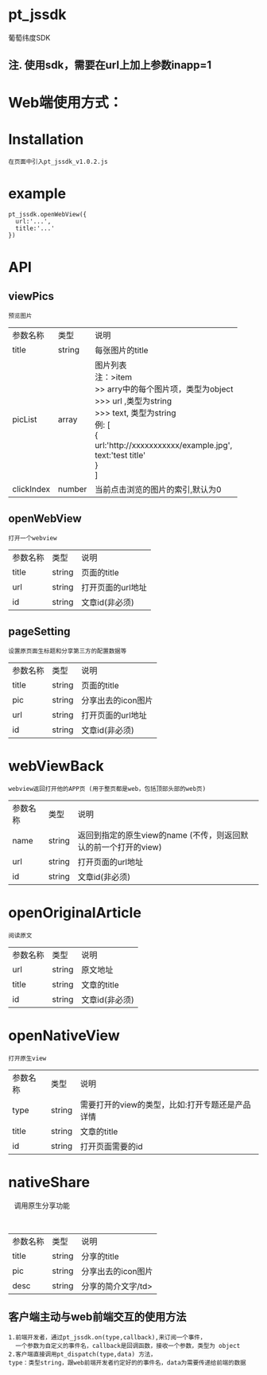 
# pt_jssdk
葡萄纬度SDK

注. 使用sdk，需要在url上加上参数inapp=1
-------------------

Web端使用方式：
================

# Installation
    在页面中引入pt_jssdk_v1.0.2.js
    
  <!--or<br>
    
    npm install pt_jssdk-->

# example
    pt_jssdk.openWebView({
      url:'...',
      title:'...'
    })

# API
## viewPics
    预览图片
<table>
  <tbody>
    <tr>
      <td>
       参数名称
      </td>
      <td>
       类型
      </td>
      <td>
       说明
      </td>
    </tr>
    <tr><td>title</td><td>string</td><td>每张图片的title</td></tr>
    <tr><td>picList</td><td>array</td><td>
      图片列表<br>
      注：>item<br>
         >> arry中的每个图片项，类型为object<br>
         >>> url ,类型为string<br>
         >>> text, 类型为string<br>
         例: [<br>
               {<br>
                url:'http://xxxxxxxxxxx/example.jpg',<br>
                text:'test title'<br>
               }<br>
             ]
    </td></tr>
    <tr><td>clickIndex</td><td>number</td><td>当前点击浏览的图片的索引,默认为0</td></tr>
  </tbody>
</table>

## openWebView
    打开一个webview
<table>
  <tbody>
    <tr>
      <td>
       参数名称
      </td>
      <td>
       类型
      </td>
      <td>
       说明
      </td>
    </tr>
    <tr><td>title</td><td>string</td><td>页面的title</td></tr>
    <tr><td>url</td><td>string</td><td>打开页面的url地址</td></tr>
    <tr><td>id</td><td>string</td><td>文章id(非必须)</td></tr>
  </tbody>
</table>

## pageSetting
    设置原页面生标题和分享第三方的配置数据等
<table>
  <tbody>
    <tr>
      <td>
       参数名称
      </td>
      <td>
       类型
      </td>
      <td>
       说明
      </td>
    </tr>
    <tr><td>title</td><td>string</td><td>页面的title</td></tr>
    <tr><td>pic</td><td>string</td><td>分享出去的icon图片</td></tr>
    <tr><td>url</td><td>string</td><td>打开页面的url地址</td></tr>
    <tr><td>id</td><td>string</td><td>文章id(非必须)</td></tr>
  </tbody>
</table>

# webViewBack
    webview返回打开他的APP页 (用于整页都是web，包括顶部头部的web页)
<table>
  <tbody>
    <tr>
      <td>
       参数名称
      </td>
      <td>
       类型
      </td>
      <td>
       说明
      </td>
    </tr>
    <tr><td>name</td><td>string</td><td>返回到指定的原生view的name (不传，则返回默认的前一个打开的view)</td></tr>
    <tr><td>url</td><td>string</td><td>打开页面的url地址</td></tr>
    <tr><td>id</td><td>string</td><td>文章id(非必须)</td></tr>
  </tbody>
</table>

# openOriginalArticle
    阅读原文
<table>
  <tbody>
    <tr>
      <td>
       参数名称
      </td>
      <td>
       类型
      </td>
      <td>
       说明
      </td>
    </tr>
    <tr><td>url</td><td>string</td><td>原文地址</td></tr>
    <tr><td>title</td><td>string</td><td>文章的title</td></tr>
    <tr><td>id</td><td>string</td><td>文章id(非必须)</td></tr>
  </tbody>
</table>

# openNativeView
    打开原生view
<table>
  <tbody>
    <tr>
      <td>
       参数名称
      </td>
      <td>
       类型
      </td>
      <td>
       说明
      </td>
    </tr>
    <tr><td>type</td><td>string</td><td>需要打开的view的类型，比如:打开专题还是产品详情</td></tr>
    <tr><td>title</td><td>string</td><td>文章的title</td></tr>
    <tr><td>id</td><td>string</td><td>打开页面需要的id</td></tr>
  </tbody>
</table>

# nativeShare
    调用原生分享功能
<table>
  <tbody>
    <tr>
      <td>
       参数名称
      </td>
      <td>
       类型
      </td>
      <td>
       说明
      </td>
    </tr>
    <tr><td>title</td><td>string</td><td>分享的title</td></tr>
    <tr><td>pic</td><td>string</td><td>分享出去的icon图片</td></tr>
    <tr><td>desc</td><td>string</td><td>分享的简介文字/td></tr>
  </tbody>
</table>

客户端主动与web前端交互的使用方法
---------
    1.前端开发者，通过pt_jssdk.on(type,callback),来订阅一个事件，
      一个参数为自定义的事件名，callback是回调函数，接收一个参数，类型为 object
    2.客户端直接调用pt_dispatch(type,data) 方法，
    type：类型string，跟web前端开发者约定好的的事件名，data为需要传递给前端的数据
